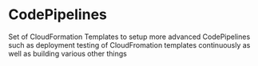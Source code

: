 # CodePipelines
Set of CloudFormation Templates to setup more advanced CodePipelines such as deployment testing of CloudFromation templates continuously as well as building various other things
